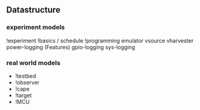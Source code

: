 ## Datastructure

### experiment models

!experiment
    !basics / schedule
    !programming
    emulator
        vsource
            vharvester
        power-logging (Features)
        gpio-logging
        sys-logging


### real world models

- !testbed
- !observer
- !cape
- !target
- !MCU
